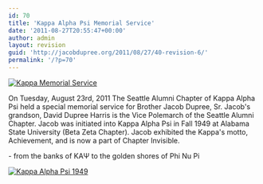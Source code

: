 ```yaml
---
id: 70
title: 'Kappa Alpha Psi Memorial Service'
date: '2011-08-27T20:55:47+00:00'
author: admin
layout: revision
guid: 'http://jacobdupree.org/2011/08/27/40-revision-6/'
permalink: '/?p=70'
---
```


[![](http://jacobdupree.org/wp-content/uploads/2011/08/IMG_1096-1024x801.jpg "Kappa Memorial Service")](http://jacobdupree.org/wp-content/uploads/2011/08/IMG_1096.jpg)

On Tuesday, August 23rd, 2011 The Seattle Alumni Chapter of Kappa Alpha Psi held a special memorial service for Brother Jacob Dupree, Sr. Jacob's grandson, David Dupree Harris is the Vice Polemarch of the Seattle Alumni Chapter. Jacob was initiated into Kappa Alpha Psi in Fall 1949 at Alabama State University (Beta Zeta Chapter). Jacob exhibited the Kappa's motto, Achievement, and is now a part of Chapter Invisible.

\- from the banks of KAΨ to the golden shores of Phi Nu Pi

[![](http://jacobdupree.org/wp-content/uploads/2011/08/Picture2.bmp "Kappa Alpha Psi 1949")](http://jacobdupree.org/wp-content/uploads/2011/08/Picture2.bmp)